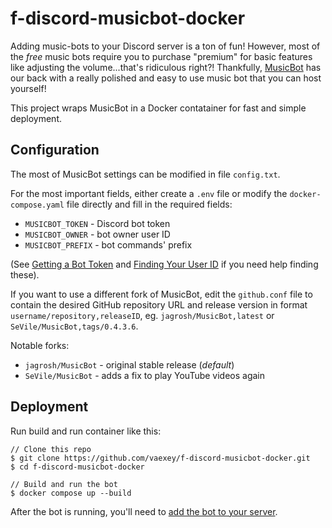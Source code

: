 # f-discord-musicbot-docker


Adding music-bots to your Discord server is a ton of fun! However, most of the *free* music bots require you to purchase "premium" for basic features like adjusting the volume...that's ridiculous right?! Thankfully, [MusicBot](https://github.com/jagrosh/MusicBot) has our back with a really polished and easy to use music bot that you can host yourself!

This project wraps MusicBot in a Docker contatainer for fast and simple deployment.

## Configuration

The most of MusicBot settings can be modified in file `config.txt`.

For the most important fields, either create a `.env` file or modify the `docker-compose.yaml` file directly and fill in the required fields:
- `MUSICBOT_TOKEN` - Discord bot token
- `MUSICBOT_OWNER` - bot owner user ID
- `MUSICBOT_PREFIX` - bot commands' prefix

(See [Getting a Bot Token](https://github.com/jagrosh/MusicBot/wiki/Getting-a-Bot-Token) and [Finding Your User ID](https://github.com/jagrosh/MusicBot/wiki/Finding-Your-User-ID) if you need help finding these).

If you want to use a different fork of MusicBot, edit the `github.conf` file to contain the desired GitHub repository URL and release version in format `username/repository,releaseID`, eg. `jagrosh/MusicBot,latest` or `SeVile/MusicBot,tags/0.4.3.6`.

Notable forks:
- `jagrosh/MusicBot` - original stable release (*default*)
- `SeVile/MusicBot` - adds a fix to play YouTube videos again

## Deployment

Run build and run container like this:

```
// Clone this repo
$ git clone https://github.com/vaexey/f-discord-musicbot-docker.git
$ cd f-discord-musicbot-docker

// Build and run the bot
$ docker compose up --build
```

After the bot is running, you'll need to [add the bot to your server](https://github.com/jagrosh/MusicBot/wiki/Adding-Your-Bot-To-Your-Server).

